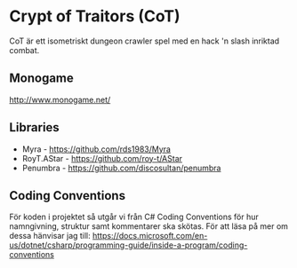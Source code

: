 # Crypt of Traitors (CoT)
CoT är ett isometriskt dungeon crawler spel med en hack 'n slash inriktad combat.

## Monogame
http://www.monogame.net/

## Libraries
* Myra - https://github.com/rds1983/Myra
* RoyT.AStar - https://github.com/roy-t/AStar
* Penumbra - https://github.com/discosultan/penumbra

## Coding Conventions
För koden i projektet så utgår vi från C# Coding Conventions för hur namngivning, struktur samt kommentarer ska skötas. För att läsa på mer om dessa hänvisar jag till: https://docs.microsoft.com/en-us/dotnet/csharp/programming-guide/inside-a-program/coding-conventions
